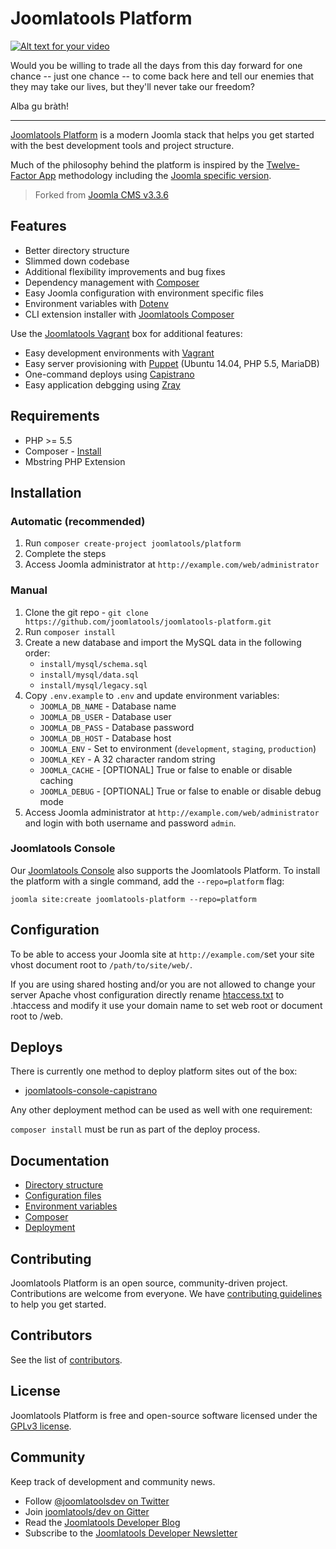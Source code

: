 Joomlatools Platform
======================

[![Alt text for your video](http://img.youtube.com/vi/1Gt_eln1mUU/0.jpg)](http://www.youtube.com/watch?v=1Gt_eln1mUU)

Would you be willing to trade all the days from this day forward for one chance
-- just one chance -- to come back here and tell our enemies that they
may take our lives, but they'll never take our freedom?

Alba gu bràth!


---

[Joomlatools Platform] is a modern Joomla stack that helps you get started with the best development tools and project
structure.

Much of the philosophy behind the platform is inspired by the [Twelve-Factor App](http://12factor.net/) methodology
including the [Joomla specific version](https://www.joomlatools.com/developer/platform/).

> Forked from [Joomla CMS v3.3.6](https://github.com/joomla/joomla-cms/releases/tag/3.3.6)

## Features

* Better directory structure
* Slimmed down codebase
* Additional flexibility improvements and bug fixes
* Dependency management with [Composer](http://getcomposer.org)
* Easy Joomla configuration with environment specific files
* Environment variables with [Dotenv](https://github.com/vlucas/phpdotenv)
* CLI extension installer with [Joomlatools Composer](http://github.com/joomlatools/joomlatools-composer)

Use the [Joomlatools Vagrant](https://github.com/joomlatools/joomlatools-vagrant) box for additional features:

* Easy development environments with [Vagrant](http://www.vagrantup.com/)
* Easy server provisioning with [Puppet](https://puppetlabs.com/) (Ubuntu 14.04, PHP 5.5, MariaDB)
* One-command deploys using [Capistrano](http://capistranorb.com/)  
* Easy application debgging using [Zray](http://www.zend.com/en/products/server/z-ray)

## Requirements

* PHP >= 5.5
* Composer - [Install](https://getcomposer.org/doc/00-intro.md#installation-linux-unix-osx)
* Mbstring PHP Extension

## Installation

### Automatic (recommended)

1. Run `composer create-project joomlatools/platform`
2. Complete the steps
3. Access Joomla administrator at `http://example.com/web/administrator`

### Manual

1. Clone the git repo - `git clone https://github.com/joomlatools/joomlatools-platform.git`
2. Run `composer install`
3. Create a new database and import the MySQL data in the following order:
   * `install/mysql/schema.sql`
   * `install/mysql/data.sql`
   * `install/mysql/legacy.sql`
4. Copy `.env.example` to `.env` and update environment variables:
   * `JOOMLA_DB_NAME` - Database name
   * `JOOMLA_DB_USER` - Database user
   * `JOOMLA_DB_PASS` - Database password
   * `JOOMLA_DB_HOST` - Database host
   * `JOOMLA_ENV` - Set to environment (`development`, `staging`, `production`)
   * `JOOMLA_KEY` - A 32 character random string
   * `JOOMLA_CACHE` - [OPTIONAL] True or false to enable or disable caching
   * `JOOMLA_DEBUG` - [OPTIONAL] True or false to enable or disable debug mode
5. Access Joomla administrator at `http://example.com/web/administrator` and login with both username and password `admin`.

### Joomlatools Console

Our [Joomlatools Console] also supports the Joomlatools Platform. To install the platform with a single command, add the `--repo=platform` flag:

    joomla site:create joomlatools-platform --repo=platform

## Configuration

To be able to access your Joomla site at `http://example.com/`set your site vhost document root
to `/path/to/site/web/`.

If you are using shared hosting and/or you are not allowed to change your server Apache vhost
configuration directly rename [htaccess.txt](htaccess.txt) to .htaccess and modify it use your
domain name to set web root or document root to /web.

## Deploys

There is currently one method to deploy platform sites out of the box:

* [joomlatools-console-capistrano](https://github.com/joomlatools/joomlatools-console-capistrano)

Any other deployment method can be used as well with one requirement:

`composer install` must be run as part of the deploy process.

## Documentation

* [Directory structure](https://www.joomlatools.com/developer/platform/directory-structure/)
* [Configuration files](https://www.joomlatools.com/developer/platform/configuration-files/)
* [Environment variables](https://www.joomlatools.com/developer/platform/environment-variables/)
* [Composer](https://www.joomlatools.com/developer/platform/composer/)
* [Deployment](https://www.joomlatools.com/developer/platform/deployment/)

## Contributing

Joomlatools Platform is an open source, community-driven project. Contributions are welcome from everyone.
We have [contributing guidelines](CONTRIBUTING.md) to help you get started.

## Contributors

See the list of [contributors](https://github.com/joomlatools/joomlatools-platform/contributors).

## License

Joomlatools Platform is free and open-source software licensed under the [GPLv3 license](LICENSE.txt).

## Community

Keep track of development and community news.

* Follow [@joomlatoolsdev on Twitter](https://twitter.com/joomlatoolsdev)
* Join [joomlatools/dev on Gitter](http://gitter.im/joomlatools/dev)
* Read the [Joomlatools Developer Blog](https://www.joomlatools.com/developer/blog/)
* Subscribe to the [Joomlatools Developer Newsletter](https://www.joomlatools.com/developer/newsletter/)

[Joomlatools Platform]: http://www.joomlatools.com/developer/platform/
[Joomlatools Console]: http://www.joomlatools.com/developer/tools/console/
